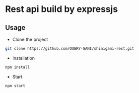 # Rest api build by expressjs

## Usage

* Clone the project

```bash
git clone https://github.com/QUERY-GANI/shinigami-rest.git
```

* Installation

```bash
npm install
```

* Start

```bash
npm start
```
